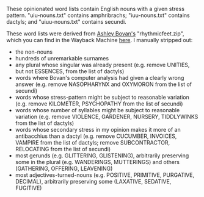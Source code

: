 These opinionated word lists contain English nouns with a given stress pattern.
"uiu-nouns.txt" contains amphribrachs; "iuu-nouns.txt" contains dactyls;
and "uiuu-nouns.txt" contains secundi.

These word lists were derived from [Ashley Bovan's](http://www.ashley-bovan.co.uk/)
"rhythmicfeet.zip", which you can find in the Wayback Machine
[here](https://web.archive.org/web/20160317102818/http://sites.google.com/site/ashleybovan/pdf/rhythmicfeet.zip).
I manually stripped out:

- the non-nouns
- hundreds of unremarkable surnames
- any plural whose singular was already present (e.g. remove UNITIES, but not
    ESSENCES, from the list of dactyls)
- words where Bovan's computer analysis had given a clearly wrong answer
    (e.g. remove NASOPHARYNX and OXYMORON from the list of secundi)
- words whose stress-pattern might be subject to reasonable variation
    (e.g. remove KILOMETER, PSYCHOPATHY from the list of secundi)
- words whose number of syllables might be subject to reasonable variation
    (e.g. remove VIOLENCE, GARDENER, NURSERY, TIDDLYWINKS
    from the list of dactyls)
- words whose secondary stress in my opinion makes it more of an antibacchius
    than a dactyl (e.g. remove CUCUMBER, INVOICES, VAMPIRE
    from the list of dactyls; remove SUBCONTRACTOR, RELOCATING from the
    list of secundi)
- most gerunds (e.g. GLITTERING, GLISTENING), arbitrarily preserving some
    in the plural (e.g. WANDERINGS, MUTTERINGS) and others (GATHERING,
    OFFERING, LEAVENING)
- most adjectives-turned-nouns (e.g. POSITIVE, PRIMITIVE, PURGATIVE,
    DECIMAL), arbitrarily preserving some (LAXATIVE, SEDATIVE, FUGITIVE)
